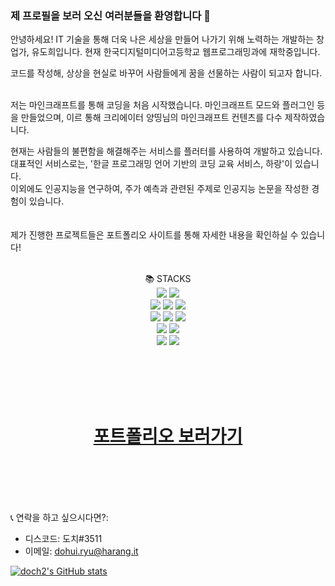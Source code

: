 ### 제 프로필을 보러 오신 여러분들을 환영합니다 👋

안녕하세요! IT 기술을 통해 더욱 나은 세상을 만들어 나가기 위해 노력하는 개발하는 창업가, 유도희입니다.
현재 한국디지털미디어고등학교 웹프로그래밍과에 재학중입니다.

코드를 작성해, 상상을 현실로 바꾸어 사람들에게 꿈을 선물하는 사람이 되고자 합니다.<br/><br/>  

저는 마인크래프트를 통해 코딩을 처음 시작했습니다. 마인크래프트 모드와 플러그인 등을 만들었으며, 이르 통해 크리에이터 양띵님의 마인크래프트 컨텐츠를 다수 제작하였습니다.


현재는 사람들의 불편함을 해결해주는 서비스를 플러터를 사용하여 개발하고 있습니다.
대표적인 서비스로는, '한글 프로그래밍 언어 기반의 코딩 교육 서비스, 하랑'이 있습니다.  
이외에도 인공지능을 연구하여, 주가 예측과 관련된 주제로 인공지능 논문을 작성한 경험이 있습니다.
<br/><br/>  
제가 진행한 프로젝트들은 포트폴리오 사이트를 통해 자세한 내용을 확인하실 수 있습니다!
<br/><br/>  
<div align=center>📚 STACKS</div>

<div align=center> 
  <img src="https://img.shields.io/badge/java-007396?style=for-the-badge&logo=java&logoColor=white">  
  <img src="https://img.shields.io/badge/python-3776AB?style=for-the-badge&logo=python&logoColor=white"> 
  <br>
  
  <img src="https://img.shields.io/badge/html5-E34F26?style=for-the-badge&logo=html5&logoColor=white"> 
  <img src="https://img.shields.io/badge/css-1572B6?style=for-the-badge&logo=css3&logoColor=white"> 
  <img src="https://img.shields.io/badge/javascript-F7DF1E?style=for-the-badge&logo=javascript&logoColor=black">
  <br>
  

  <img src="https://img.shields.io/badge/mongoDB-47A248?style=for-the-badge&logo=MongoDB&logoColor=white">
  <img src="https://img.shields.io/badge/firebase-FFCA28?style=for-the-badge&logo=firebase&logoColor=white">
  <img src="https://img.shields.io/badge/flutter-02569B?style=for-the-badge&logo=flutter&logoColor=white">
  <br>

  <img src="https://img.shields.io/badge/linux-FCC624?style=for-the-badge&logo=linux&logoColor=black"> 
  <img src="https://img.shields.io/badge/amazonaws-232F3E?style=for-the-badge&logo=amazonaws&logoColor=white"> 
  <br>
  
  <img src="https://img.shields.io/badge/github-181717?style=for-the-badge&logo=github&logoColor=white">
  <img src="https://img.shields.io/badge/git-F05032?style=for-the-badge&logo=git&logoColor=white">
  <br>
</div>



<br/><br/>  <br/><br/>  

<div align="center"><h1><a href="https://portfolio.dohui.me">포트폴리오 보러가기</a></h1></div> <br/><br/>  <br/><br/>  

   
📞 연락을 하고 싶으시다면?:
 - 디스코드: 도치#3511
 - 이메일: dohui.ryu@harang.it

<!--
**doch2/doch2** is a ✨ _special_ ✨ repository because its `README.md` (this file) appears on your GitHub profile.

Here are some ideas to get you started:

- 🔭 I’m currently working on ...
- 🌱 I’m currently learning ...
- 👯 I’m looking to collaborate on ...
- 🤔 I’m looking for help with ...
- 💬 Ask me about ...
- 📫 How to reach me: ...
- 😄 Pronouns: ...
- ⚡ Fun fact: ...
-->
    
    
    
[![doch2's GitHub stats](https://github-readme-stats.vercel.app/api?username=doch2)](https://github.com/anuraghazra/github-readme-stats)
